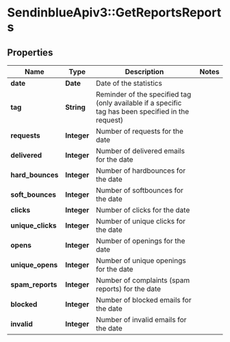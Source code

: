 # SendinblueApiv3::GetReportsReports

## Properties
Name | Type | Description | Notes
------------ | ------------- | ------------- | -------------
**date** | **Date** | Date of the statistics | 
**tag** | **String** | Reminder of the specified tag (only available if a specific tag has been specified in the request) | 
**requests** | **Integer** | Number of requests for the date | 
**delivered** | **Integer** | Number of delivered emails for the date | 
**hard_bounces** | **Integer** | Number of hardbounces for the date | 
**soft_bounces** | **Integer** | Number of softbounces for the date | 
**clicks** | **Integer** | Number of clicks for the date | 
**unique_clicks** | **Integer** | Number of unique clicks for the date | 
**opens** | **Integer** | Number of openings for the date | 
**unique_opens** | **Integer** | Number of unique openings for the date | 
**spam_reports** | **Integer** | Number of complaints (spam reports) for the date | 
**blocked** | **Integer** | Number of blocked emails for the date | 
**invalid** | **Integer** | Number of invalid emails for the date | 


